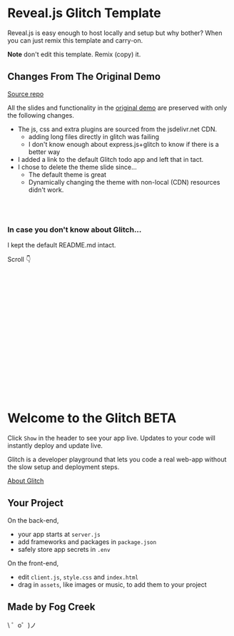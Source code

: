 Reveal.js Glitch Template
=========================

Reveal.js is easy enough to host locally and setup but why bother?
When you can just remix this template and carry-on. 

**Note** don't edit this template. Remix (copy) it.

## Changes From The Original Demo
[Source repo](https://github.com/hakimel/reveal.js)

All the slides and functionality in the [original demo](http://lab.hakim.se/reveal-js/#/) are preserved with only the following changes.

 - The js, css and extra plugins are sourced from the jsdelivr.net CDN.
   - adding long files directly in glitch was failing
   - I don't know enough about express.js+glitch to know if there is a better way
 - I added a link to the default Glitch todo app and left that in tact.
 - I chose to delete the theme slide since…
   - The default theme is great
   - Dynamically changing the theme with non-local (CDN) resources didn't work.

<br>
<br>

### In case you don't know about Glitch…

I kept the default README.md intact. 

Scroll 👇

<br>
<br>
<br>
<br>
<br>
<br>
<br>
<br>
<br>
<br>
<br>
<br>
<br>
<br>
<br>
<br>


Welcome to the Glitch BETA
=========================

Click `Show` in the header to see your app live. Updates to your code will instantly deploy and update live.

Glitch is a developer playground that lets you code a real web-app without the slow setup and deployment steps.

[About Glitch](https://glitch.com/about)


Your Project
------------

On the back-end,
- your app starts at `server.js`
- add frameworks and packages in `package.json`
- safely store app secrets in `.env`

On the front-end,
- edit `client.js`, `style.css` and `index.html`
- drag in `assets`, like images or music, to add them to your project


Made by Fog Creek
-----------------

\ ゜o゜)ノ
